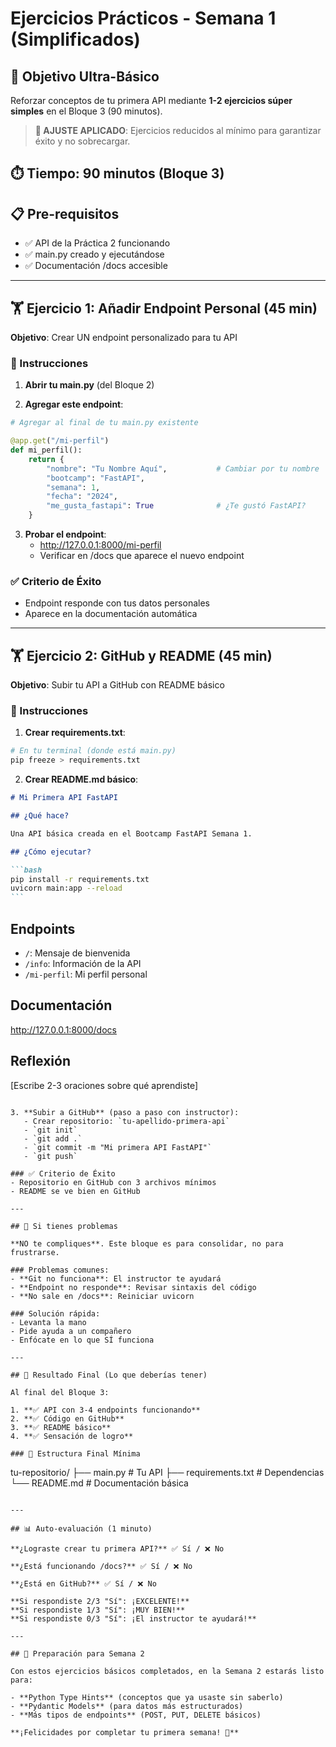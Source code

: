 # Ejercicios Prácticos - Semana 1 (Simplificados)

## 🎯 Objetivo Ultra-Básico

Reforzar conceptos de tu primera API mediante **1-2 ejercicios súper simples** en el Bloque 3 (90 minutos).

> **🔄 AJUSTE APLICADO**: Ejercicios reducidos al mínimo para garantizar éxito y no sobrecargar.

## ⏱️ Tiempo: 90 minutos (Bloque 3)

## 📋 Pre-requisitos

- ✅ API de la Práctica 2 funcionando
- ✅ main.py creado y ejecutándose
- ✅ Documentación /docs accesible

---

## 🏋️ Ejercicio 1: Añadir Endpoint Personal (45 min)

**Objetivo**: Crear UN endpoint personalizado para tu API

### 📝 Instrucciones

1. **Abrir tu main.py** (del Bloque 2)

2. **Agregar este endpoint**:

```python
# Agregar al final de tu main.py existente

@app.get("/mi-perfil")
def mi_perfil():
    return {
        "nombre": "Tu Nombre Aquí",           # Cambiar por tu nombre
        "bootcamp": "FastAPI",
        "semana": 1,
        "fecha": "2024",
        "me_gusta_fastapi": True              # ¿Te gustó FastAPI?
    }
```

3. **Probar el endpoint**:
   - http://127.0.0.1:8000/mi-perfil
   - Verificar en /docs que aparece el nuevo endpoint

### ✅ Criterio de Éxito

- Endpoint responde con tus datos personales
- Aparece en la documentación automática

---

## 🏋️ Ejercicio 2: GitHub y README (45 min)

**Objetivo**: Subir tu API a GitHub con README básico

### 📝 Instrucciones

1. **Crear requirements.txt**:

```bash
# En tu terminal (donde está main.py)
pip freeze > requirements.txt
```

2. **Crear README.md básico**:

````markdown
# Mi Primera API FastAPI

## ¿Qué hace?

Una API básica creada en el Bootcamp FastAPI Semana 1.

## ¿Cómo ejecutar?

```bash
pip install -r requirements.txt
uvicorn main:app --reload
```
````

## Endpoints

- `/`: Mensaje de bienvenida
- `/info`: Información de la API
- `/mi-perfil`: Mi perfil personal

## Documentación

http://127.0.0.1:8000/docs

## Reflexión

[Escribe 2-3 oraciones sobre qué aprendiste]

```

3. **Subir a GitHub** (paso a paso con instructor):
   - Crear repositorio: `tu-apellido-primera-api`
   - `git init`
   - `git add .`
   - `git commit -m "Mi primera API FastAPI"`
   - `git push`

### ✅ Criterio de Éxito
- Repositorio en GitHub con 3 archivos mínimos
- README se ve bien en GitHub

---

## 🚨 Si tienes problemas

**NO te compliques**. Este bloque es para consolidar, no para frustrarse.

### Problemas comunes:
- **Git no funciona**: El instructor te ayudará
- **Endpoint no responde**: Revisar sintaxis del código
- **No sale en /docs**: Reiniciar uvicorn

### Solución rápida:
- Levanta la mano
- Pide ayuda a un compañero
- Enfócate en lo que SÍ funciona

---

## 🎯 Resultado Final (Lo que deberías tener)

Al final del Bloque 3:

1. **✅ API con 3-4 endpoints funcionando**
2. **✅ Código en GitHub**
3. **✅ README básico**
4. **✅ Sensación de logro**

### 📁 Estructura Final Mínima

```

tu-repositorio/
├── main.py # Tu API
├── requirements.txt # Dependencias
└── README.md # Documentación básica

```

---

## 📊 Auto-evaluación (1 minuto)

**¿Lograste crear tu primera API?** ✅ Sí / ❌ No

**¿Está funcionando /docs?** ✅ Sí / ❌ No

**¿Está en GitHub?** ✅ Sí / ❌ No

**Si respondiste 2/3 "Sí": ¡EXCELENTE!**
**Si respondiste 1/3 "Sí": ¡MUY BIEN!**
**Si respondiste 0/3 "Sí": ¡El instructor te ayudará!**

---

## 🚀 Preparación para Semana 2

Con estos ejercicios básicos completados, en la Semana 2 estarás listo para:

- **Python Type Hints** (conceptos que ya usaste sin saberlo)
- **Pydantic Models** (para datos más estructurados)
- **Más tipos de endpoints** (POST, PUT, DELETE básicos)

**¡Felicidades por completar tu primera semana! 🎉**
```
